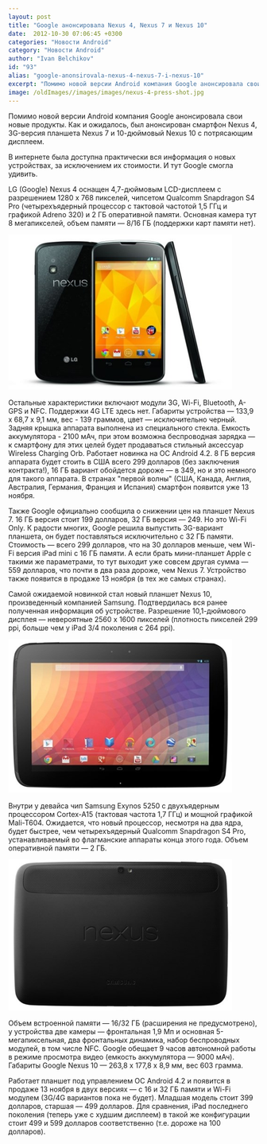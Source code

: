 ```yaml
---
layout: post
title: "Google анонсировала Nexus 4, Nexus 7 и Nexus 10"
date:  2012-10-30 07:06:45 +0300
categories: "Новости Android"
category: "Новости Android"
author: "Ivan Belchikov"
id: "93"
alias: "google-anonsirovala-nexus-4-nexus-7-i-nexus-10"
excerpt: "Помимо новой версии Android компания Google анонсировала свои новые продукты. Как и ожидалось, был анонсирован смартфон Nexus 4, 3G-версия планшета Nexus 7 и 10-дюймовый Nexus 10 с потрясающим дисплеем.В интернете была доступна практически вся информация о новых устройствах, за исключением их стоимости. И тут Google смогла удивить."
image: /oldImages//images/images/nexus-4-press-shot.jpg
---
```

Помимо новой версии Android компания Google анонсировала свои новые продукты. Как и ожидалось, был анонсирован смартфон Nexus 4, 3G-версия планшета Nexus 7 и 10-дюймовый Nexus 10 с потрясающим дисплеем.

В интернете была доступна практически вся информация о новых устройствах, за исключением их стоимости. И тут Google смогла удивить.
 

LG (Google) Nexus 4 оснащен 4,7-дюймовым LCD-дисплеем с разрешением 1280 х 768 пикселей, чипсетом Qualcomm Snapdragon S4 Pro (четырехъядерный процессор с тактовой частотой 1,5 ГГц и графикой Adreno 320) и 2 ГБ оперативной памяти. Основная камера тут 8 мегапикселей, объем памяти — 8/16 ГБ (поддержки карт памяти нет).

<img src="/oldImages/images/images/nexus-4-press-shot.jpg" border="0" alt="nexus-4-press-shot" width="450" height="313">

Остальные характеристики включают модули 3G, Wi-Fi, Bluetooth, A-GPS и NFC. Поддержки 4G LTE здесь нет. Габариты устройства — 133,9 x 68,7 x 9,1 мм, вес - 139 граммов, цвет — исключительно черный. Задняя крышка аппарата выполнена из специального стекла. Емкость аккумулятора - 2100 мАч, при этом возможна беспроводная зарядка — к смартфону для этих целей будет продаваться стильный аксессуар Wireless Charging Orb.
Работает новинка на ОС Android 4.2. 8 ГБ версия аппарата будет стоить в США всего 299 долларов (без заключения контракта!), 16 ГБ вариант обойдется дороже — в 349, но и это немного для такого аппарата. В странах "первой волны" (США, Канада, Англия, Австралия, Германия, Франция и Испания) смартфон появится уже 13 ноября.


Также Google официально сообщила о снижении цен на планшет Nexus 7. 16 ГБ версия стоит 199 долларов, 32 ГБ версия — 249. Но это Wi-Fi Only. К радости многих, Google решила выпустить 3G-вариант планшета, он будет поставляться исключительно с 32 ГБ памяти. Стоимость — всего 299 долларов, что на 30 долларов меньше, чем Wi-Fi версия iPad mini с 16 ГБ памяти. А если брать мини-планшет Apple с такими же параметрами, то тут выходит уже совсем другая сумма — 559 долларов, что почти в два раза дороже, чем Nexus 7. Устройство также появится в продаже 13 ноября (в тех же самых странах).


Самой ожидаемой новинкой стал новый планшет Nexus 10, произведенный компанией Samsung. Подтвердилась вся ранее полученная информация об устройстве. Разрешение 10,1-дюймового дисплея — невероятные 2560 х 1600 пикселей (плотность пикселей 299 ppi, больше чем у iPad 3/4 поколения с 264 ppi).

<img src="/oldImages/images/images/Samsung-Google-Nexus-10-Android-42-official.jpg" border="0" alt="Samsung-Google-Nexus-10-Android-42-official" width="450" height="310">

Внутри у девайса чип Samsung Exynos 5250 с двухъядерным процессором Cortex-A15 (тактовая частота 1,7 ГГц) и мощной графикой Mali-T604. Ожидается, что новый процессор, несмотря на два ядра, будет быстрее, чем четырехъядерный Qualcomm Snapdragon S4 Pro, устанавливаемый во флагманские аппараты конца этого года. Объем оперативной памяти — 2 ГБ.

<img src="/oldImages/images/images/Samsung-Google-Nexus-10-Android-42-official-2.jpg" border="0" alt="Samsung-Google-Nexus-10-Android-42-official-2" width="450" height="304">

Объем встроенной памяти — 16/32 ГБ (расширения не предусмотрено), у устройства две камеры — фронтальная 1,9 Мп и основная 5-мегапиксельная, два фронтальных динамика, набор беспроводных модулей, в том числе NFC. Google обещает 9 часов автономной работы в режиме просмотра видео (емкость аккумулятора — 9000 мАч). Габариты Google Nexus 10 — 263,8 x 177,8 x 8,9 мм, вес 603 грамма.

Работает планшет под управлением ОС Android 4.2 и появится в продаже 13 ноября в двух версиях — с 16 и 32 ГБ памяти и Wi-Fi модулем (3G/4G вариантов пока не будет). Младшая модель стоит 399 долларов, старшая — 499 долларов. Для сравнения, iPad последнего поколения (теперь уже с худшим дисплеем) в такой же конфигурации стоит 499 и 599 долларов соответственно (т.е. дороже на 100 долларов).
